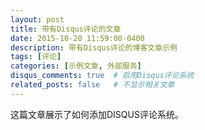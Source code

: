 ```yaml
---
layout: post
title: 带有Disqus评论的文章
date: 2015-10-20 11:59:00-0400
description: 带有Disqus评论的博客文章示例
tags: [评论]
categories: [示例文章, 外部服务]
disqus_comments: true  # 启用Disqus评论系统
related_posts: false   # 不显示相关文章
---
```


这篇文章展示了如何添加DISQUS评论系统。
